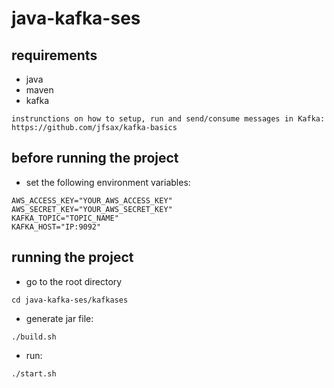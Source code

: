 # java-kafka-ses

## requirements
- java
- maven
- kafka

`instrunctions on how to setup, run and send/consume messages in Kafka: https://github.com/jfsax/kafka-basics`

## before running the project
- set the following environment variables:
```
AWS_ACCESS_KEY="YOUR_AWS_ACCESS_KEY"
AWS_SECRET_KEY="YOUR_AWS_SECRET_KEY"
KAFKA_TOPIC="TOPIC_NAME"
KAFKA_HOST="IP:9092"
```

## running the project
- go to the root directory
```
cd java-kafka-ses/kafkases
```

- generate jar file:
```
./build.sh
```

- run:
```
./start.sh
```
